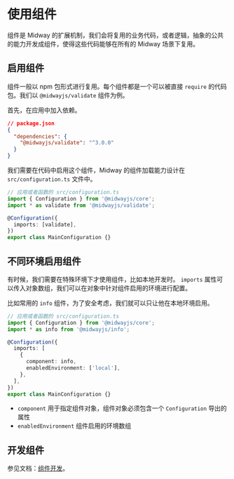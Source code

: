 # 使用组件

组件是 Midway 的扩展机制，我们会将复用的业务代码，或者逻辑，抽象的公共的能力开发成组件，使得这些代码能够在所有的 Midway 场景下复用。



## 启用组件

组件一般以 npm 包形式进行复用。每个组件都是一个可以被直接 `require` 的代码包。我们以 `@midwayjs/validate` 组件为例。

首先，在应用中加入依赖。

```json
// package.json
{
  "dependencies": {
    "@midwayjs/validate": "^3.0.0"
  }
}
```

我们需要在代码中启用这个组件，Midway 的组件加载能力设计在 `src/configuration.ts` 文件中。

```typescript
// 应用或者函数的 src/configuration.ts
import { Configuration } from '@midwayjs/core';
import * as validate from '@midwayjs/validate';

@Configuration({
  imports: [validate],
})
export class MainConfiguration {}
```



## 不同环境启用组件

有时候，我们需要在特殊环境下才使用组件，比如本地开发时。 `imports` 属性可以传入对象数组，我们可以在对象中针对组件启用的环境进行配置。

比如常用的 `info` 组件，为了安全考虑，我们就可以只让他在本地环境启用。

```typescript
// 应用或者函数的 src/configuration.ts
import { Configuration } from '@midwayjs/core';
import * as info from '@midwayjs/info';

@Configuration({
  imports: [
    {
      component: info,
      enabledEnvironment: ['local'],
    },
  ],
})
export class MainConfiguration {}
```

- `component` 用于指定组件对象，组件对象必须包含一个 `Configuration` 导出的属性
- `enabledEnvironment` 组件启用的环境数组



## 开发组件

参见文档：[组件开发](component_development)。
